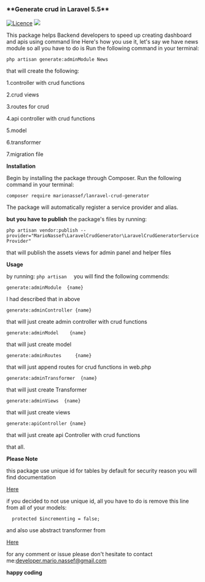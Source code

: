 <h3>**Generate crud in Laravel 5.5**</h3>

<a href="https://github.com/marionassef/laravel-crud-generator/blob/master/LICENSE" rel="nofollow"><img src="https://img.shields.io/github/license/marionassef/laravel-crud-generator.svg" alt="Licence" style="max-width:100%;"></a>
<a href="https://packagist.org/packages/marionassef/laravel-crud-generator" rel="nofollow"><img src="https://img.shields.io/github/issues/marionassef/laravel-crud-generator.svg" style="max-width:100%;"></a>

This package helps Backend developers to speed up creating dashboard and apis using command line 
Here's how you use it, let's say we have news module so all you have to do is Run the following command in your terminal:

`php artisan generate:adminModule News
`

that will create the following:

1.controller with crud functions
 
2.crud views

3.routes for crud 

4.api controller with crud functions

5.model 

6.transformer

7.migration file 


**Installation** 

Begin by installing the package through Composer. Run the following command in your terminal:

`composer require marionassef/lanravel-crud-generator
`

The package will automatically register a service provider and alias.

**but you have to publish** the package's files by running:

`php artisan vendor:publish --provider="MarioNassef\LaravelCrudGenerator\LaravelCrudGeneratorServiceProvider"`


that will publish the assets views for admin panel and helper files

**Usage**

by running:
`php artisan 
`
you will find the following commends:

` generate:adminModule  {name}
`

I had described that in above

`generate:adminController {name}`

that will just create admin controller with crud functions


` generate:adminModel    {name}    
` 

that will just create model

`generate:adminRoutes     {name}  
` 

that will just append routes for crud functions in web.php 

`generate:adminTransformer  {name}
` 

that will just create Transformer

`generate:adminViews  {name}
` 

that will just create views 

`generate:apiController {name}
`

that will just create api Controller with crud functions 


that all.

**Please Note** 

this package use unique id for tables by default for security reason you will find documentation   
<p><a href="https://github.com/webpatser/laravel-uuid">Here</a> </p>

if you decided to not use unique id, all you have to do is remove this line from all of your models:

`   protected $incrementing = false;
`

and also use abstract transformer from <p><a href="https://github.com/themsaid/laravel-model-transformer">Here</a> </p>



for any comment or issue please don't hesitate to contact me:developer.mario.nassef@gmail.com


**happy coding**